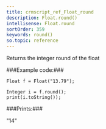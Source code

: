 ```yaml
---
title: crmscript_ref_Float_round
description: Float.round()
intellisense: Float.round
sortOrder: 359
keywords: round()
so.topic: reference
---
```


Returns the integer round of the float



###Example code:###


    Float f = Float("13.79");
    
    Integer i = f.round();
    print(i.toString());
    



###Prints:###

"14"


